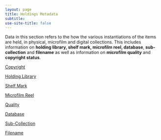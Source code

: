 ```yaml
---
layout: page
title: Holdings Metadata
subtitle:  
use-site-title: false
---
```


Data in this section refers to the how the various instantiations of the
items are held, in physical, microfilm and digital collections. This
includes information on **holding library, shelf mark, microfilm reel,
database**, **sub-collection** and **filename** as well as information
on **microfilm quality** and **copyright status**.

[Copyright](copyright)

[Holding Library](holding-library)

[Shelf Mark](shelf-mark)

[Microfilm Reel](microfilm-reel)

[Quality](quality)

[Database](database)

[Sub-Collection](sub-collection)

[Filename](filename)
